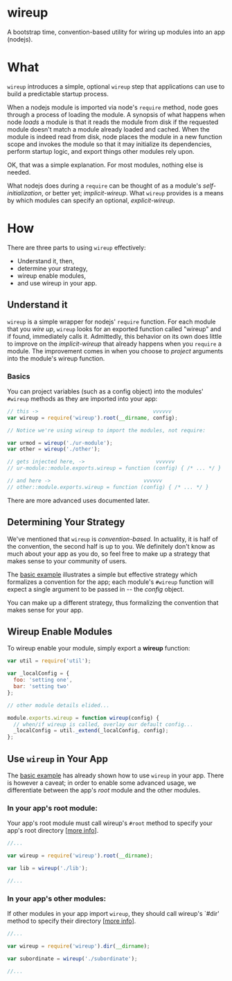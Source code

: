 # wireup

A bootstrap time, convention-based utility for wiring up modules into an app (nodejs).

# What

`wireup` introduces a simple, optional `wireup` step that applications can use to build a predictable startup process.

When a nodejs module is imported via node's `require` method, node goes through a process of loading the module. A synopsis of what happens when node _loads_ a module is that it reads the module from disk if the requested module doesn't match a module already loaded and cached. When the module is indeed read from disk, node places the module in a new function scope and invokes the module so that it may initialize its dependencies, perform startup logic, and export things other modules rely upon.

OK, that was a simple explanation. For most modules, nothing else is needed.

What nodejs does during a ```require``` can be thought of as a module's _self-initialization_, or better yet; _implicit-wireup_. What `wireup` provides is a means by which modules can specify an optional, _explicit-wireup_.

# How

There are three parts to using `wireup` effectively:

* Understand it, then,
* determine your strategy,
* wireup enable modules,
* and use wireup in your app.

## Understand it

`wireup` is a simple wrapper for nodejs' `require` function. For each module that you _wire up_, `wireup` looks for an exported function called "wireup" and if found, immediately calls it. Admittedly, this behavior on its own does little to improve on the _implicit-wireup_ that already happens when you `require` a module. The improvement comes in when you choose to _project_ arguments into the module's wireup function.

### Basics

You can project variables (such as a config object) into the modules' `#wireup` methods as they are imported into your app:

```javascript
// this ->                                     vvvvvv
var wireup = require('wireup').root(__dirname, config);

// Notice we're using wireup to import the modules, not require:

var urmod = wireup('./ur-module');
var other = wireup('./other');

// gets injected here, ->                       vvvvvv
// ur-module::module.exports.wireup = function (config) { /* ... */ }

// and here ->                              vvvvvv
// other::module.exports.wireup = function (config) { /* ... */ }
```

There are more advanced uses documented later.

## Determining Your Strategy

We've mentioned that `wireup` is _convention-based_. In actuality, it is half of the convention, the second half is up to you. We definitely don't know as much about your app as you do, so feel free to make up a strategy that makes sense to your community of users.

The [basic example](#basics) illustrates a simple but effective strategy which formalizes a convention for the app; each module's `#wireup` function will expect a single argument to be passed in -- the _config_ object.

You can make up a different strategy, thus formalizing the convention that makes sense for your app.

## Wireup Enable Modules

To wireup enable your module, simply export a **wireup** function:

```javascript
var util = require('util');

var _localConfig = {
  foo: 'setting one',
  bar: 'setting two'
};

// other module details elided...

module.exports.wireup = function wireup(config) {
  // when/if wireup is called, overlay our default config...
  _localConfig = util._extend(_localConfig, config);
};
```

## Use `wireup` in Your App

The [basic example](#basics) has already shown how to use `wireup` in your app. There is however a caveat; in order to enable some advanced usage, we differentiate between the app's _root_ module and the other modules.

### In your app's root module:

Your app's root module must call wireup's `#root` method to specify your app's root directory \[[more info](#how-modules-are-resolved)\].

```javascript
//...

var wireup = require('wireup').root(__dirname);

var lib = wireup('./lib');

//...
```

### In your app's other modules:

If other modules in your app import `wireup`, they should call wireup's `#dir' method to specify their directory \[[more info](#how-modules-are-resolved)\].

```javascript
//...

var wireup = require('wireup').dir(__dirname);

var subordinate = wireup('./subordinate');

//...
```
